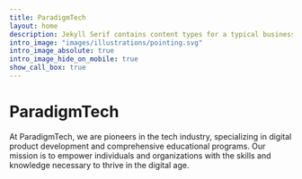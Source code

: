 ```yaml
---
title: ParadigmTech
layout: home
description: Jekyll Serif contains content types for a typical business website. The theme is fully responsive, blazing fast and artfully illustrated.
intro_image: "images/illustrations/pointing.svg"
intro_image_absolute: true
intro_image_hide_on_mobile: true
show_call_box: true
---
```


# ParadigmTech

At ParadigmTech, we are pioneers in the tech industry, specializing in digital product development and comprehensive educational programs. Our mission is to empower individuals and organizations with the skills and knowledge necessary to thrive in the digital age.
